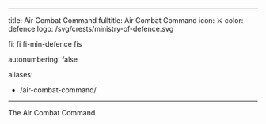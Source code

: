   ---
title: Air Combat Command
fulltitle: Air Combat Command
icon: ⚔️
color: defence
logo: /svg/crests/ministry-of-defence.svg

fi: fi fi-min-defence fis

autonumbering: false

aliases:
- /air-combat-command/
---

The Air Combat Command